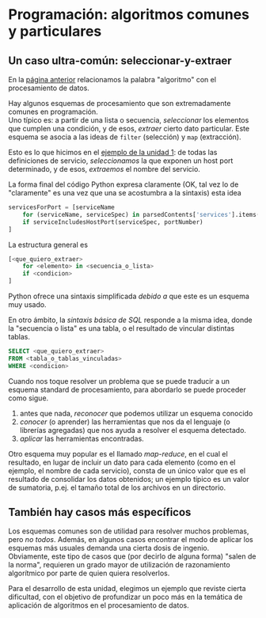 # Programación: algoritmos comunes y particulares

## Un caso ultra-común: seleccionar-y-extraer
En la [página anterior](./algoritmo-filosofia.md) relacionamos la palabra "algoritmo" con el procesamiento de datos.

Hay algunos esquemas de procesamiento que son extremadamente comunes en programación.  
Uno típico es: a partir de una lista o secuencia, _seleccionar_ los elementos que cumplen una condición, y de esos, _extraer_ cierto dato particular. Este esquema se asocia a las ideas de `filter` (selección) y `map` (extracción).

Esto es lo que hicimos en el [ejemplo de la unidad 1](../programacion-a-desarrollo/programar-y-desarrollar-ejemplo-apendice.md): de todas las definiciones de servicio, _seleccionamos_ la que exponen un host port determinado, y de esos, _extraemos_ el nombre del servicio. 

La forma final del código Python expresa claramente (OK, tal vez lo de "claramente" es una vez que una se acostumbra a la sintaxis) esta idea
``` python
servicesForPort = [serviceName 
    for (serviceName, serviceSpec) in parsedContents['services'].items()
    if serviceIncludesHostPort(serviceSpec, portNumber)
]
```
La estructura general es
``` python
[<que_quiero_extraer>
    for <elemento> in <secuencia_o_lista>
    if <condicion>
]
```
Python ofrece una sintaxis simplificada _debido a_ que este es un esquema muy usado.

En otro ámbito, la _sintaxis básica de SQL_ responde a la misma idea, donde la "secuencia o lista" es una tabla, o el resultado de vincular distintas tablas.
``` sql
SELECT <que_quiero_extraer>
FROM <tabla_o_tablas_vinculadas>
WHERE <condicion>
```

Cuando nos toque resolver un problema que se puede traducir a un esquema standard de procesamiento, para abordarlo se puede proceder como sigue.
1. antes que nada, _reconocer_ que podemos utilizar un esquema conocido
1. _conocer_ (o aprender) las herramientas que nos da el lenguaje (o librerías agregadas) que nos ayuda a resolver el esquema detectado.
1. _aplicar_ las herramientas encontradas.

Otro esquema muy popular es el llamado _map-reduce_, en el cual el resultado, en lugar de incluir un dato para cada elemento (como en el ejemplo, el nombre de cada servicio), consta de un único valor que es el resultado de consolidar los datos obtenidos; un ejemplo típico es un valor de sumatoria, p.ej. el tamaño total de los archivos en un directorio.


## También hay casos más específicos
Los esquemas comunes son de utilidad para resolver muchos problemas, pero _no todos_.
Además, en algunos casos encontrar el modo de aplicar los esquemas más usuales demanda una cierta dosis de ingenio.  
Obviamente, este tipo de casos que (por decirlo de alguna forma) "salen de la norma", requieren un grado mayor de utilización de razonamiento algorítmico por parte de quien quiera resolverlos.

Para el desarrollo de esta unidad, elegimos un ejemplo que reviste cierta dificultad, con el objetivo de profundizar un poco más en la temática de aplicación de algoritmos en el procesamiento de datos.

